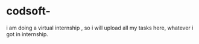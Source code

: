 # codsoft-
i am doing a virtual internship , so i will upload all my tasks here, whatever i got in internship.
